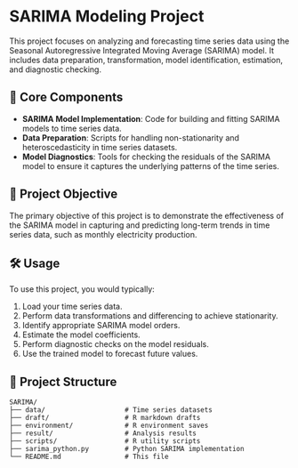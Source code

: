 # SARIMA Modeling Project

This project focuses on analyzing and forecasting time series data using the Seasonal Autoregressive Integrated Moving Average (SARIMA) model. It includes data preparation, transformation, model identification, estimation, and diagnostic checking.

## 🚀 Core Components

*   **SARIMA Model Implementation**: Code for building and fitting SARIMA models to time series data.
*   **Data Preparation**: Scripts for handling non-stationarity and heteroscedasticity in time series datasets.
*   **Model Diagnostics**: Tools for checking the residuals of the SARIMA model to ensure it captures the underlying patterns of the time series.

## 🎯 Project Objective

The primary objective of this project is to demonstrate the effectiveness of the SARIMA model in capturing and predicting long-term trends in time series data, such as monthly electricity production.

## 🛠️ Usage

To use this project, you would typically:

1.  Load your time series data.
2.  Perform data transformations and differencing to achieve stationarity.
3.  Identify appropriate SARIMA model orders.
4.  Estimate the model coefficients.
5.  Perform diagnostic checks on the model residuals.
6.  Use the trained model to forecast future values.

## 📁 Project Structure

```
SARIMA/
├── data/                    # Time series datasets
├── draft/                   # R markdown drafts
├── environment/             # R environment saves
├── result/                  # Analysis results
├── scripts/                 # R utility scripts
├── sarima_python.py         # Python SARIMA implementation
└── README.md                # This file
```
